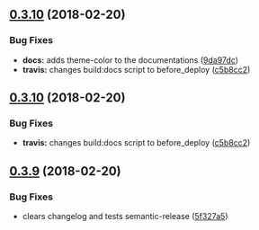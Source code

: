 <a name="0.3.10"></a>
## [0.3.10](https://github.com/renato-bohler/redux-form-input-masks/compare/v0.3.9...v0.3.10) (2018-02-20)


### Bug Fixes

* **docs:** adds theme-color to the documentations ([9da97dc](https://github.com/renato-bohler/redux-form-input-masks/commit/9da97dc))
* **travis:** changes build:docs script to before_deploy ([c5b8cc2](https://github.com/renato-bohler/redux-form-input-masks/commit/c5b8cc2))

<a name="0.3.10"></a>
## [0.3.10](https://github.com/renato-bohler/redux-form-input-masks/compare/v0.3.9...v0.3.10) (2018-02-20)


### Bug Fixes

* **travis:** changes build:docs script to before_deploy ([c5b8cc2](https://github.com/renato-bohler/redux-form-input-masks/commit/c5b8cc2))

<a name="0.3.9"></a>
## [0.3.9](https://github.com/renato-bohler/redux-form-input-masks/compare/v0.3.8...v0.3.9) (2018-02-20)


### Bug Fixes

* clears changelog and tests semantic-release ([5f327a5](https://github.com/renato-bohler/redux-form-input-masks/commit/5f327a5))
